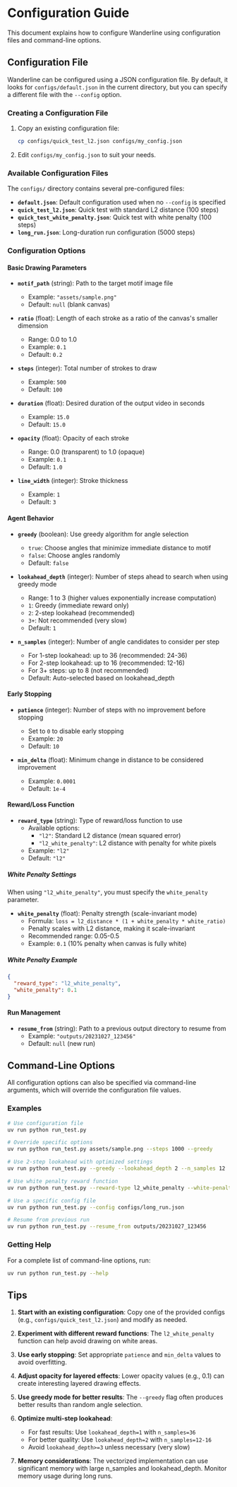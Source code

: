 # Configuration Guide

This document explains how to configure Wanderline using configuration files and command-line options.

## Configuration File

Wanderline can be configured using a JSON configuration file. By default, it looks for `configs/default.json` in the current directory, but you can specify a different file with the `--config` option.

### Creating a Configuration File

1. Copy an existing configuration file:
   ```bash
   cp configs/quick_test_l2.json configs/my_config.json
   ```

2. Edit `configs/my_config.json` to suit your needs.

### Available Configuration Files

The `configs/` directory contains several pre-configured files:

- **`default.json`**: Default configuration used when no `--config` is specified
- **`quick_test_l2.json`**: Quick test with standard L2 distance (100 steps)
- **`quick_test_white_penalty.json`**: Quick test with white penalty (100 steps)  
- **`long_run.json`**: Long-duration run configuration (5000 steps)

### Configuration Options

#### Basic Drawing Parameters

- **`motif_path`** (string): Path to the target motif image file
  - Example: `"assets/sample.png"`
  - Default: `null` (blank canvas)

- **`ratio`** (float): Length of each stroke as a ratio of the canvas's smaller dimension
  - Range: 0.0 to 1.0
  - Example: `0.1`
  - Default: `0.2`

- **`steps`** (integer): Total number of strokes to draw
  - Example: `500`
  - Default: `100`

- **`duration`** (float): Desired duration of the output video in seconds
  - Example: `15.0`
  - Default: `15.0`

- **`opacity`** (float): Opacity of each stroke
  - Range: 0.0 (transparent) to 1.0 (opaque)
  - Example: `0.1`
  - Default: `1.0`

- **`line_width`** (integer): Stroke thickness
  - Example: `1`
  - Default: `3`

#### Agent Behavior

- **`greedy`** (boolean): Use greedy algorithm for angle selection
  - `true`: Choose angles that minimize immediate distance to motif
  - `false`: Choose angles randomly
  - Default: `false`

- **`lookahead_depth`** (integer): Number of steps ahead to search when using greedy mode
  - Range: 1 to 3 (higher values exponentially increase computation)
  - `1`: Greedy (immediate reward only)
  - `2`: 2-step lookahead (recommended)
  - `3+`: Not recommended (very slow)
  - Default: `1`

- **`n_samples`** (integer): Number of angle candidates to consider per step
  - For 1-step lookahead: up to 36 (recommended: 24-36)
  - For 2-step lookahead: up to 16 (recommended: 12-16)
  - For 3+ steps: up to 8 (not recommended)
  - Default: Auto-selected based on lookahead_depth

#### Early Stopping

- **`patience`** (integer): Number of steps with no improvement before stopping
  - Set to `0` to disable early stopping
  - Example: `20`
  - Default: `10`

- **`min_delta`** (float): Minimum change in distance to be considered improvement
  - Example: `0.0001`
  - Default: `1e-4`

#### Reward/Loss Function

- **`reward_type`** (string): Type of reward/loss function to use
  - Available options:
    - `"l2"`: Standard L2 distance (mean squared error)
    - `"l2_white_penalty"`: L2 distance with penalty for white pixels
  - Example: `"l2"`
  - Default: `"l2"`

##### White Penalty Settings

When using `"l2_white_penalty"`, you must specify the `white_penalty` parameter.

- **`white_penalty`** (float): Penalty strength (scale-invariant mode)
  - Formula: `loss = l2_distance * (1 + white_penalty * white_ratio)`
  - Penalty scales with L2 distance, making it scale-invariant
  - Recommended range: 0.05-0.5
  - Example: `0.1` (10% penalty when canvas is fully white)

##### White Penalty Example

```json
{
  "reward_type": "l2_white_penalty",
  "white_penalty": 0.1
}
```

#### Run Management

- **`resume_from`** (string): Path to a previous output directory to resume from
  - Example: `"outputs/20231027_123456"`
  - Default: `null` (new run)

## Command-Line Options

All configuration options can also be specified via command-line arguments, which will override the configuration file values.

### Examples

```bash
# Use configuration file
uv run python run_test.py

# Override specific options
uv run python run_test.py assets/sample.png --steps 1000 --greedy

# Use 2-step lookahead with optimized settings
uv run python run_test.py --greedy --lookahead_depth 2 --n_samples 12

# Use white penalty reward function
uv run python run_test.py --reward-type l2_white_penalty --white-penalty 0.1

# Use a specific config file
uv run python run_test.py --config configs/long_run.json

# Resume from previous run
uv run python run_test.py --resume_from outputs/20231027_123456
```

### Getting Help

For a complete list of command-line options, run:
```bash
uv run python run_test.py --help
```

## Tips

1. **Start with an existing configuration**: Copy one of the provided configs (e.g., `configs/quick_test_l2.json`) and modify as needed.

2. **Experiment with different reward functions**: The `l2_white_penalty` function can help avoid drawing on white areas.

3. **Use early stopping**: Set appropriate `patience` and `min_delta` values to avoid overfitting.

4. **Adjust opacity for layered effects**: Lower opacity values (e.g., 0.1) can create interesting layered drawing effects.

5. **Use greedy mode for better results**: The `--greedy` flag often produces better results than random angle selection.

6. **Optimize multi-step lookahead**: 
   - For fast results: Use `lookahead_depth=1` with `n_samples=36`
   - For better quality: Use `lookahead_depth=2` with `n_samples=12-16`
   - Avoid `lookahead_depth>=3` unless necessary (very slow)

7. **Memory considerations**: The vectorized implementation can use significant memory with large n_samples and lookahead_depth. Monitor memory usage during long runs.

